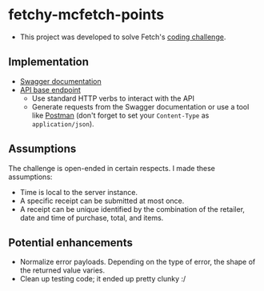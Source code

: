 # fetchy-mcfetch-points

- This project was developed to solve Fetch's [coding challenge](https://github.com/fetch-rewards/receipt-processor-challenge).

## Implementation
- [Swagger documentation](https://fetchy-mcfetch-points.azurewebsites.net/)
- [API base endpoint](https://fetchy-mcfetch-points.azurewebsites.net/api/)
  - Use standard HTTP verbs to interact with the API
  - Generate requests from the Swagger documentation or use a tool like [Postman](https://www.postman.com/) (don't forget to set your `Content-Type` as `application/json`).

## Assumptions

The challenge is open-ended in certain respects. I made these assumptions:
- Time is local to the server instance.
- A specific receipt can be submitted at most once.
- A receipt can be unique identified by the combination of the retailer, date and time of purchase, total, and items.

## Potential enhancements
- Normalize error payloads. Depending on the type of error, the shape of the returned value varies.
- Clean up testing code; it ended up pretty clunky :/